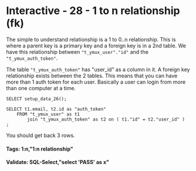 




<style>
.pagebreak { page-break-before: always; }
.half { height: 200px; }
</style>








# Interactive - 28 - 1 to n relationship				(fk)

The simple to understand relationship is a 1 to 0..n relationship.
This is where a parent key is a primary key and a foreign key
is in a 2nd table.  We have this relationship between
`"t_ymux_user"."id"` and the `"t_ymux_auth_token"`.

The table `"t_ymux_auth_token"` has "user_id" as a column in it.
A foreign key relationship exists between the 2 tables.  This means
that you can have more than 1 auth token for each user.   Basically
a user can login from more than one computer at a time.

```
SELECT setup_data_26();

SELECT t1.email, t2.id as "auth_token"
	FROM "t_ymux_user" as t1
		join "t_ymux_auth_token" as t2 on ( t1."id" = t2."user_id" )
;

```

You should get back 3 rows.

#### Tags:  1:n,"1:n relationship"

#### Validate: SQL-Select,"select 'PASS' as x"
